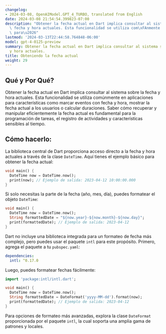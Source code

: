 ```yaml
---
changelog:
- 2024-03-08, OpenAIModel.GPT_4_TURBO, translated from English
date: 2024-03-08 21:54:54.399823-07:00
description: "Obtener la fecha actual en Dart implica consultar al sistema sobre la\
  \ fecha y hora actuales. Esta funcionalidad se utiliza com\xFAnmente en aplicaciones\
  \ para\u2026"
lastmod: '2024-03-13T22:44:58.764848-06:00'
model: gpt-4-0125-preview
summary: Obtener la fecha actual en Dart implica consultar al sistema sobre la fecha
  y hora actuales.
title: Obteniendo la fecha actual
weight: 29
---
```


## Qué y Por Qué?
Obtener la fecha actual en Dart implica consultar al sistema sobre la fecha y hora actuales. Esta funcionalidad se utiliza comúnmente en aplicaciones para características como marcar eventos con fecha y hora, mostrar la fecha actual a los usuarios o calcular duraciones. Saber cómo recuperar y manipular eficientemente la fecha actual es fundamental para la programación de tareas, el registro de actividades y características sensibles al tiempo.

## Cómo hacerlo:
La biblioteca central de Dart proporciona acceso directo a la fecha y hora actuales a través de la clase `DateTime`. Aquí tienes el ejemplo básico para obtener la fecha actual:

```dart
void main() {
  DateTime now = DateTime.now();
  print(now); // Ejemplo de salida: 2023-04-12 10:00:00.000
}
```

Si solo necesitas la parte de la fecha (año, mes, día), puedes formatear el objeto `DateTime`:

```dart
void main() {
  DateTime now = DateTime.now();
  String formattedDate = "${now.year}-${now.month}-${now.day}";
  print(formattedDate); // Ejemplo de salida: 2023-04-12
}
```

Dart no incluye una biblioteca integrada para un formateo de fecha más complejo, pero puedes usar el paquete `intl` para este propósito. Primero, agrega el paquete a tu `pubspec.yaml`:

```yaml
dependencies:
  intl: ^0.17.0
```

Luego, puedes formatear fechas fácilmente:

```dart
import 'package:intl/intl.dart';

void main() {
  DateTime now = DateTime.now();
  String formattedDate = DateFormat('yyyy-MM-dd').format(now);
  print(formattedDate); // Ejemplo de salida: 2023-04-12
}
```

Para opciones de formateo más avanzadas, explora la clase `DateFormat` proporcionada por el paquete `intl`, la cual soporta una amplia gama de patrones y locales.
